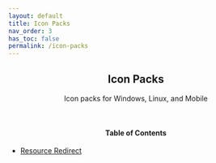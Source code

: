 ```yaml
---
layout: default
title: Icon Packs
nav_order: 3
has_toc: false
permalink: /icon-packs
---
```


<div class="card">
    <div class="container">
        <h2 class="text-small" style="text-align:center">Icon Packs</h2>
        <p class="text-small" style="text-align:center">Icon packs for Windows, Linux, and Mobile</p>
    </div>
</div>
<br />

<!-- 
{: .note }
> {: .opaque }
> 
>
> 
-->

<div class="card">
    <div class="container">
        <h4 style="text-align:center">Table of Contents</h4>
        <ul>
            <li><a class="text-delta" href="/icon-packs/windows/resource-redirect">Resource Redirect</a></li>
        </ul>
    </div>
</div>